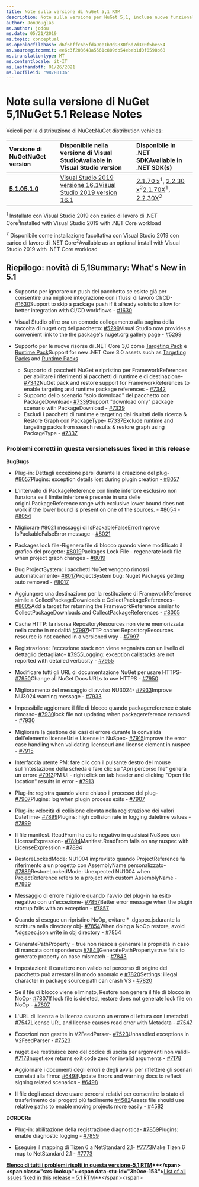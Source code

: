 ```yaml
---
title: Note sulla versione di NuGet 5,1 RTM
description: Note sulla versione per NuGet 5,1, incluse nuove funzionalità, correzioni di bug e DCR.
author: JonDouglas
ms.author: jodou
ms.date: 05/21/2019
ms.topic: conceptual
ms.openlocfilehash: d6f6bffc6b5fda9ee1b9d9830f6d7d3c0f5be654
ms.sourcegitcommit: ee6c3f203648a5561c809db54ebeb1d0f0598b68
ms.translationtype: MT
ms.contentlocale: it-IT
ms.lasthandoff: 01/26/2021
ms.locfileid: "98780136"
---
```

# <a name="nuget-51-release-notes"></a><span data-ttu-id="3b0ce-103">Note sulla versione di NuGet 5,1</span><span class="sxs-lookup"><span data-stu-id="3b0ce-103">NuGet 5.1 Release Notes</span></span>

<span data-ttu-id="3b0ce-104">Veicoli per la distribuzione di NuGet:</span><span class="sxs-lookup"><span data-stu-id="3b0ce-104">NuGet distribution vehicles:</span></span>

| <span data-ttu-id="3b0ce-105">Versione di NuGet</span><span class="sxs-lookup"><span data-stu-id="3b0ce-105">NuGet version</span></span> | <span data-ttu-id="3b0ce-106">Disponibile nella versione di Visual Studio</span><span class="sxs-lookup"><span data-stu-id="3b0ce-106">Available in Visual Studio version</span></span>| <span data-ttu-id="3b0ce-107">Disponibile in .NET SDK</span><span class="sxs-lookup"><span data-stu-id="3b0ce-107">Available in .NET SDK(s)</span></span>|
|:---|:---|:---|
| [<span data-ttu-id="3b0ce-108">**5.1.0**</span><span class="sxs-lookup"><span data-stu-id="3b0ce-108">**5.1.0**</span></span>](https://nuget.org/downloads) | [<span data-ttu-id="3b0ce-109">Visual Studio 2019 versione 16,1</span><span class="sxs-lookup"><span data-stu-id="3b0ce-109">Visual Studio 2019 version 16.1</span></span>](https://visualstudio.microsoft.com/downloads/) | <span data-ttu-id="3b0ce-110">[2.1.70 x](https://dotnet.microsoft.com/download/dotnet-core/2.1)<sup>1</sup>, [2.2.30 x](https://dotnet.microsoft.com/download/dotnet-core/2.2)<sup>2</sup></span><span class="sxs-lookup"><span data-stu-id="3b0ce-110">[2.1.70X](https://dotnet.microsoft.com/download/dotnet-core/2.1)<sup>1</sup>, [2.2.30X](https://dotnet.microsoft.com/download/dotnet-core/2.2)<sup>2</sup></span></span> |

<span data-ttu-id="3b0ce-111"><sup>1</sup> Installato con Visual Studio 2019 con carico di lavoro di .NET Core</span><span class="sxs-lookup"><span data-stu-id="3b0ce-111"><sup>1</sup>Installed with Visual Studio 2019 with .NET Core workload</span></span> 

<span data-ttu-id="3b0ce-112"><sup>2</sup> Disponibile come installazione facoltativa con Visual Studio 2019 con carico di lavoro di .NET Core</span><span class="sxs-lookup"><span data-stu-id="3b0ce-112"><sup>2</sup>Available as an optional install with Visual Studio 2019 with .NET Core workload</span></span>

## <a name="summary-whats-new-in-51"></a><span data-ttu-id="3b0ce-113">Riepilogo: novità di 5,1</span><span class="sxs-lookup"><span data-stu-id="3b0ce-113">Summary: What's New in 5.1</span></span>

* <span data-ttu-id="3b0ce-114">Supporto per ignorare un push del pacchetto se esiste già per consentire una migliore integrazione con i flussi di lavoro CI/CD- [#1630](https://github.com/NuGet/Home/issues/1630#issuecomment-483461100)</span><span class="sxs-lookup"><span data-stu-id="3b0ce-114">Support to skip a package push if it already exists to allow for better integration with CI/CD workflows - [#1630](https://github.com/NuGet/Home/issues/1630#issuecomment-483461100)</span></span>

* <span data-ttu-id="3b0ce-115">Visual Studio offre ora un comodo collegamento alla pagina della raccolta di nuget.org del pacchetto: [#5299](https://github.com/NuGet/Home/issues/5299#issuecomment-494458510)</span><span class="sxs-lookup"><span data-stu-id="3b0ce-115">Visual Studio now provides a convenient link to the the package's nuget.org gallery page - [#5299](https://github.com/NuGet/Home/issues/5299#issuecomment-494458510)</span></span>

* <span data-ttu-id="3b0ce-116">Supporto per le nuove risorse di .NET Core 3,0 come [Targeting Pack](https://github.com/dotnet/cli/issues/10006) e [Runtime Pack](https://github.com/dotnet/cli/issues/10007)</span><span class="sxs-lookup"><span data-stu-id="3b0ce-116">Support for new .NET Core 3.0 assets such as [Targeting Packs](https://github.com/dotnet/cli/issues/10006) and [Runtime Packs](https://github.com/dotnet/cli/issues/10007)</span></span>
  * <span data-ttu-id="3b0ce-117">Supporto di pacchetti NuGet e ripristino per FrameworkReferences per abilitare i riferimenti ai pacchetti di runtime e di destinazione- [#7342](https://github.com/NuGet/Home/issues/7342)</span><span class="sxs-lookup"><span data-stu-id="3b0ce-117">NuGet pack and restore support for FrameworkReferences to enable targeting and runtime package references - [#7342](https://github.com/NuGet/Home/issues/7342)</span></span>
  * <span data-ttu-id="3b0ce-118">Supporto dello scenario "solo download" del pacchetto con PackageDownload- [#7339](https://github.com/NuGet/Home/issues/7339)</span><span class="sxs-lookup"><span data-stu-id="3b0ce-118">Support "download only" package scenario with PackageDownload - [#7339](https://github.com/NuGet/Home/issues/7339)</span></span>
  * <span data-ttu-id="3b0ce-119">Escludi i pacchetti di runtime e targeting dai risultati della ricerca & Restore Graph con PackageType- [#7337](https://github.com/NuGet/Home/issues/7337)</span><span class="sxs-lookup"><span data-stu-id="3b0ce-119">Exclude runtime and targeting packs from search results & restore graph using PackageType - [#7337](https://github.com/NuGet/Home/issues/7337)</span></span>

### <a name="issues-fixed-in-this-release"></a><span data-ttu-id="3b0ce-120">Problemi corretti in questa versione</span><span class="sxs-lookup"><span data-stu-id="3b0ce-120">Issues fixed in this release</span></span>

<span data-ttu-id="3b0ce-121">**Bug**</span><span class="sxs-lookup"><span data-stu-id="3b0ce-121">**Bugs**</span></span>

* <span data-ttu-id="3b0ce-122">Plug-in: Dettagli eccezione persi durante la creazione del plug- [#8057](https://github.com/NuGet/Home/issues/8057)</span><span class="sxs-lookup"><span data-stu-id="3b0ce-122">Plugins:  exception details lost during plugin creation - [#8057](https://github.com/NuGet/Home/issues/8057)</span></span>

* <span data-ttu-id="3b0ce-123">L'intervallo di PackageReference con limite inferiore esclusivo non funziona se il limite inferiore è presente in una delle origini.</span><span class="sxs-lookup"><span data-stu-id="3b0ce-123">PackageReference range with exclusive lower bound does not work if the lower bound is present on one of the sources.</span></span><span data-ttu-id="3b0ce-124"> - [#8054](https://github.com/NuGet/Home/issues/8054)</span><span class="sxs-lookup"><span data-stu-id="3b0ce-124"> - [#8054](https://github.com/NuGet/Home/issues/8054)</span></span>

* <span data-ttu-id="3b0ce-125">Migliorare [#8021](https://github.com/NuGet/Home/issues/8021) messaggi di IsPackableFalseError</span><span class="sxs-lookup"><span data-stu-id="3b0ce-125">Improve IsPackableFalseError message - [#8021](https://github.com/NuGet/Home/issues/8021)</span></span>

* <span data-ttu-id="3b0ce-126">Packages lock file-Rigenera file di blocco quando viene modificato il grafico del progetto: [#8019](https://github.com/NuGet/Home/issues/8019)</span><span class="sxs-lookup"><span data-stu-id="3b0ce-126">Packages Lock File - regenerate lock file when project graph changes - [#8019](https://github.com/NuGet/Home/issues/8019)</span></span>

* <span data-ttu-id="3b0ce-127">Bug ProjectSystem: i pacchetti NuGet vengono rimossi automaticamente- [#8017](https://github.com/NuGet/Home/issues/8017)</span><span class="sxs-lookup"><span data-stu-id="3b0ce-127">ProjectSystem bug: Nuget Packages getting auto removed - [#8017](https://github.com/NuGet/Home/issues/8017)</span></span>

* <span data-ttu-id="3b0ce-128">Aggiungere una destinazione per la restituzione di FrameworkReference simile a CollectPackageDownloads e CollectPackageReferences- [#8005](https://github.com/NuGet/Home/issues/8005)</span><span class="sxs-lookup"><span data-stu-id="3b0ce-128">Add a target for returning the FrameworkReference similar to CollectPackageDownloads and CollectPackageReferences - [#8005](https://github.com/NuGet/Home/issues/8005)</span></span>

* <span data-ttu-id="3b0ce-129">Cache HTTP: la risorsa RepositoryResources non viene memorizzata nella cache in modalità [#7997](https://github.com/NuGet/Home/issues/7997)</span><span class="sxs-lookup"><span data-stu-id="3b0ce-129">HTTP cache:  RepositoryResources resource is not cached in a versioned way - [#7997](https://github.com/NuGet/Home/issues/7997)</span></span>

* <span data-ttu-id="3b0ce-130">Registrazione: l'eccezione stack non viene segnalata con un livello di dettaglio dettagliato- [#7955](https://github.com/NuGet/Home/issues/7955)</span><span class="sxs-lookup"><span data-stu-id="3b0ce-130">Logging:  exception callstacks are not reported with detailed verbosity - [#7955](https://github.com/NuGet/Home/issues/7955)</span></span>

* <span data-ttu-id="3b0ce-131">Modificare tutti gli URL di documentazione NuGet per usare HTTPS- [#7950](https://github.com/NuGet/Home/issues/7950)</span><span class="sxs-lookup"><span data-stu-id="3b0ce-131">Change all NuGet Docs URLs to use HTTPS - [#7950](https://github.com/NuGet/Home/issues/7950)</span></span>

* <span data-ttu-id="3b0ce-132">Miglioramento del messaggio di avviso NU3024- [#7933](https://github.com/NuGet/Home/issues/7933)</span><span class="sxs-lookup"><span data-stu-id="3b0ce-132">Improve NU3024 warning message - [#7933](https://github.com/NuGet/Home/issues/7933)</span></span>

* <span data-ttu-id="3b0ce-133">Impossibile aggiornare il file di blocco quando packagereference è stato rimosso- [#7930](https://github.com/NuGet/Home/issues/7930)</span><span class="sxs-lookup"><span data-stu-id="3b0ce-133">lock file not updating when packagereference removed - [#7930](https://github.com/NuGet/Home/issues/7930)</span></span>

* <span data-ttu-id="3b0ce-134">Migliorare la gestione dei casi di errore durante la convalida dell'elemento licenseUrl e License in NuSpec- [#7915](https://github.com/NuGet/Home/issues/7915)</span><span class="sxs-lookup"><span data-stu-id="3b0ce-134">Improve the error case handling when validating licenseurl and license element in nuspec - [#7915](https://github.com/NuGet/Home/issues/7915)</span></span>

* <span data-ttu-id="3b0ce-135">Interfaccia utente PM: fare clic con il pulsante destro del mouse sull'intestazione della scheda e fare clic su "Apri percorso file" genera un errore [#7913](https://github.com/NuGet/Home/issues/7913)</span><span class="sxs-lookup"><span data-stu-id="3b0ce-135">PM UI - right click on tab header and clicking "Open file location" results in error - [#7913](https://github.com/NuGet/Home/issues/7913)</span></span>

* <span data-ttu-id="3b0ce-136">Plug-in: registra quando viene chiuso il processo del plug- [#7907](https://github.com/NuGet/Home/issues/7907)</span><span class="sxs-lookup"><span data-stu-id="3b0ce-136">Plugins:  log when plugin process exits - [#7907](https://github.com/NuGet/Home/issues/7907)</span></span>

* <span data-ttu-id="3b0ce-137">Plug-in: velocità di collisione elevata nella registrazione dei valori DateTime- [#7899](https://github.com/NuGet/Home/issues/7899)</span><span class="sxs-lookup"><span data-stu-id="3b0ce-137">Plugins:  high collision rate in logging datetime values - [#7899](https://github.com/NuGet/Home/issues/7899)</span></span>

* <span data-ttu-id="3b0ce-138">Il file manifest. ReadFrom ha esito negativo in qualsiasi NuSpec con LicenseExpression- [#7894](https://github.com/NuGet/Home/issues/7894)</span><span class="sxs-lookup"><span data-stu-id="3b0ce-138">Manifest.ReadFrom fails on any nuspec with LicenseExpression - [#7894](https://github.com/NuGet/Home/issues/7894)</span></span>

* <span data-ttu-id="3b0ce-139">RestoreLockedMode: NU1004 imprevisto quando ProjectReference fa riferimento a un progetto con AssemblyName personalizzato- [#7889](https://github.com/NuGet/Home/issues/7889)</span><span class="sxs-lookup"><span data-stu-id="3b0ce-139">RestoreLockedMode: Unexpected NU1004 when ProjectReference refers to a project with custom AssemblyName - [#7889](https://github.com/NuGet/Home/issues/7889)</span></span>

* <span data-ttu-id="3b0ce-140">Messaggio di errore migliore quando l'avvio del plug-in ha esito negativo con un'eccezione- [#7857](https://github.com/NuGet/Home/issues/7857)</span><span class="sxs-lookup"><span data-stu-id="3b0ce-140">Better error message when the plugin startup fails with an exception - [#7857](https://github.com/NuGet/Home/issues/7857)</span></span>

* <span data-ttu-id="3b0ce-141">Quando si esegue un ripristino NoOp, evitare \* .dgspec.jsdurante la scrittura nella directory obj- [#7854](https://github.com/NuGet/Home/issues/7854)</span><span class="sxs-lookup"><span data-stu-id="3b0ce-141">When doing a NoOp restore, avoid \*.dgspec.json write in obj directory - [#7854](https://github.com/NuGet/Home/issues/7854)</span></span>

* <span data-ttu-id="3b0ce-142">GeneratePathProperty = true non riesce a generare la proprietà in caso di mancata corrispondenza [#7843](https://github.com/NuGet/Home/issues/7843)</span><span class="sxs-lookup"><span data-stu-id="3b0ce-142">GeneratePathProperty=true fails to generate property on case mismatch - [#7843](https://github.com/NuGet/Home/issues/7843)</span></span>

* <span data-ttu-id="3b0ce-143">Impostazioni: il carattere non valido nel percorso di origine del pacchetto può arrestarsi in modo anomalo e [#7820](https://github.com/NuGet/Home/issues/7820)</span><span class="sxs-lookup"><span data-stu-id="3b0ce-143">Settings:  illegal character in package source path can crash VS - [#7820](https://github.com/NuGet/Home/issues/7820)</span></span>

* <span data-ttu-id="3b0ce-144">Se il file di blocco viene eliminato, Restore non genera il file di blocco in NoOp- [#7807](https://github.com/NuGet/Home/issues/7807)</span><span class="sxs-lookup"><span data-stu-id="3b0ce-144">If lock file is deleted, restore does not generate lock file on NoOp  - [#7807](https://github.com/NuGet/Home/issues/7807)</span></span>

* <span data-ttu-id="3b0ce-145">L'URL di licenza e la licenza causano un errore di lettura con i metadati [#7547](https://github.com/NuGet/Home/issues/7547)</span><span class="sxs-lookup"><span data-stu-id="3b0ce-145">License URL and license causes read error with Metadata - [#7547](https://github.com/NuGet/Home/issues/7547)</span></span>

* <span data-ttu-id="3b0ce-146">Eccezioni non gestite in V2FeedParser- [#7523](https://github.com/NuGet/Home/issues/7523)</span><span class="sxs-lookup"><span data-stu-id="3b0ce-146">Unhandled exceptions in V2FeedParser - [#7523](https://github.com/NuGet/Home/issues/7523)</span></span>

* <span data-ttu-id="3b0ce-147">nuget.exe restituisce zero del codice di uscita per argomenti non validi- [#7178](https://github.com/NuGet/Home/issues/7178)</span><span class="sxs-lookup"><span data-stu-id="3b0ce-147">nuget.exe returns exit code zero for invalid arguments - [#7178](https://github.com/NuGet/Home/issues/7178)</span></span>

* <span data-ttu-id="3b0ce-148">Aggiornare i documenti degli errori e degli avvisi per riflettere gli scenari correlati alla firma: [#6498](https://github.com/NuGet/Home/issues/6498)</span><span class="sxs-lookup"><span data-stu-id="3b0ce-148">Update Errors and warning docs to reflect signing related scenarios - [#6498](https://github.com/NuGet/Home/issues/6498)</span></span>

* <span data-ttu-id="3b0ce-149">Il file degli asset deve usare percorsi relativi per consentire lo stato di trasferimento dei progetti più facilmente [#4582](https://github.com/NuGet/Home/issues/4582)</span><span class="sxs-lookup"><span data-stu-id="3b0ce-149">Assets file should use relative paths to enable moving projects more easily - [#4582](https://github.com/NuGet/Home/issues/4582)</span></span>

<span data-ttu-id="3b0ce-150">**DCR**</span><span class="sxs-lookup"><span data-stu-id="3b0ce-150">**DCRs**</span></span>

* <span data-ttu-id="3b0ce-151">Plug-in: abilitazione della registrazione diagnostica- [#7859](https://github.com/NuGet/Home/issues/7859)</span><span class="sxs-lookup"><span data-stu-id="3b0ce-151">Plugins:  enable diagnostic logging - [#7859](https://github.com/NuGet/Home/issues/7859)</span></span>

* <span data-ttu-id="3b0ce-152">Eseguire il mapping di Tizen 6 a NetStandard 2,1- [#7773](https://github.com/NuGet/Home/issues/7773)</span><span class="sxs-lookup"><span data-stu-id="3b0ce-152">Make Tizen 6 map to NetStandard 2.1 - [#7773](https://github.com/NuGet/Home/issues/7773)</span></span>

<span data-ttu-id="3b0ce-153">**[Elenco di tutti i problemi risolti in questa versione-5,1 RTM](https://github.com/nuget/home/issues?q=is%3Aissue+is%3Aclosed+milestone%3A%225.1")**</span><span class="sxs-lookup"><span data-stu-id="3b0ce-153">**[List of all issues fixed in this release - 5.1 RTM](https://github.com/nuget/home/issues?q=is%3Aissue+is%3Aclosed+milestone%3A%225.1")**</span></span>
